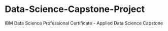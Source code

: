 # Data-Science-Capstone-Project
IBM Data Science Professional Certificate - Applied Data Science Capstone
